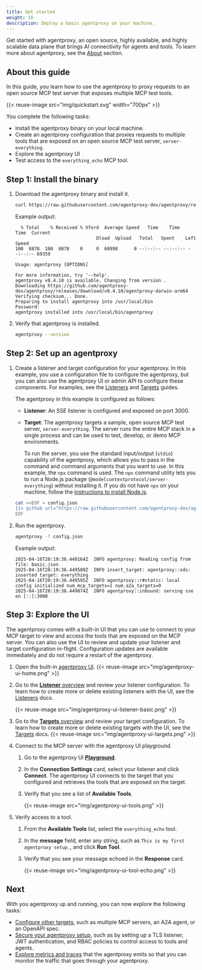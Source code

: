 ```yaml
---
title: Get started
weight: 10
description: Deploy a basic agentproxy on your machine. 
---
```


Get started with agentproxy, an open source, highly available, and highly scalable data plane that brings AI connectivity for agents and tools. To learn more about agentproxy, see the [About](/docs/about) section. 

## About this guide

In this guide, you learn how to use the agentproxy to proxy requests to an open source MCP test server that exposes multiple MCP test tools. 

{{< reuse-image src="img/quickstart.svg" width="700px" >}}

You complete the following tasks: 
* Install the agentproxy binary on your local machine. 
* Create an agentproxy configuration that proxies requests to multiple tools that are exposed on an open source MCP test server, `server-everything`. 
* Explore the agentproxy UI
* Test access to the `everything_echo` MCP tool. 


## Step 1: Install the binary


1. Download the agentproxy binary and install it. 
   ```sh
   curl https://raw.githubusercontent.com/agentproxy-dev/agentproxy/refs/heads/main/common/scripts/get-agentproxy | bash
   ```
   
   Example output: 
   ```
     % Total    % Received % Xferd  Average Speed   Time    Time     Time  Current
                                 Dload  Upload   Total   Spent    Left  Speed
   100  8878  100  8878    0     0  68998      0 --:--:-- --:--:-- --:--:-- 69359

   Usage: agentproxy [OPTIONS]

   For more information, try '--help'.
   agentproxy v0.4.10 is available. Changing from version .
   Downloading https://github.com/agentproxy-dev/agentproxy/releases/download/v0.4.10/agentproxy-darwin-arm64
   Verifying checksum... Done.
   Preparing to install agentproxy into /usr/local/bin
   Password:
   agentproxy installed into /usr/local/bin/agentproxy
   ```

2. Verify that agentproxy is installed. 
   ```sh
   agentproxy --version
   ```
   
## Step 2: Set up an agentproxy

1. Create a listener and target configuration for your agentproxy. In this example, you use a configuration file to configure the agentproxy, but you can also use the agentproxy UI or admin API to configure these components. For examples, see the [Listeners](/docs/listeners) and [Targets](/docs/targets) guides. 
   
   The agentproxy in this example is configured as follows: 
   * **Listener**: An SSE listener is configured and exposed on port 3000. 
   * **Target**: The agentproxy targets a sample, open source MCP test server, `server-everything`. The server runs the entire MCP stack in a single process and can be used to test, develop, or demo MCP environments. 
   
     To run the server, you use the standard input/output (`stdio`) capability of the agentproxy, which allows you to pass in the command and command arguments that you want to use. In this example, the `npx` command is used. The `npx` command utility lets you to run a Node.js package (`@modelcontextprotocol/server-everything`) without installing it. If you do not have `npx` on your machine, follow the [instructions to install Node.js](https://nodejs.org/en/download).
   ```sh
   cat <<EOF > config.json
   {{< github url="https://raw.githubusercontent.com/agentproxy-dev/agentproxy/refs/heads/main/examples/basic/config.json" >}}
   EOF
   ```

2. Run the agentproxy. 
   ```sh
   agentproxy -f config.json
   ```
   
   Example output: 
   ```
   2025-04-16T20:19:36.449164Z  INFO agentproxy: Reading config from file: basic.json
   2025-04-16T20:19:36.449580Z  INFO insert_target: agentproxy::xds: inserted target: everything
   2025-04-16T20:19:36.449595Z  INFO agentproxy::r#static: local config initialized num_mcp_targets=1 num_a2a_targets=0
   2025-04-16T20:19:36.449874Z  INFO agentproxy::inbound: serving sse on [::]:3000
   ```

## Step 3: Explore the UI

The agentproxy comes with a built-in UI that you can use to connect to your MCP target to view and access the tools that are exposed on the MCP server. You can also use the UI to review and update your listener and target configuration in-flight. Configuration updates are available immediately and do not require a restart of the agentproxy.  

1. Open the built-in [agentproxy UI](http://localhost:19000).
   {{< reuse-image src="img/agentproxy-ui-home.png" >}}
   
2. Go to the [**Listener** overview](http://localhost:19000/ui/listeners/) and review your listener configuration. To learn how to create more or delete existing listeners with the UI, see the [Listeners](/docs/listeners) docs. 

   {{< reuse-image src="img/agentproxy-ui-listener-basic.png" >}}
   
3. Go to the [**Targets** overview](http://localhost:19000/ui/targets/) and review your target configuration. To learn how to create more or delete existing targets with the UI, see the [Targets](/docs/targetes) docs. 
   {{< reuse-image src="img/agentproxy-ui-targets.png" >}}
   
4. Connect to the MCP server with the agentproxy UI playground. 
   1. Go to the agentproxy UI [**Playground**](http://localhost:19000/ui/playground/).
   2. In the **Connection Settings** card, select your listener and click **Connect**. The agentproxy UI connects to the target that you configured and retrieves the tools that are exposed on the target. 
   3. Verify that you see a list of **Available Tools**. 
   
      {{< reuse-image src="img/agentproxy-ui-tools.png" >}}

6. Verify access to a tool. 
   1. From the **Available Tools** list, select the `everything_echo` tool. 
   2. In the **message** field, enter any string, such as `This is my first agentproxy setup.`, and click **Run Tool**. 
   3. Verify that you see your message echoed in the **Response** card. 
   
      {{< reuse-image src="img/agentproxy-ui-tool-echo.png" >}}


## Next

With you agentproxy up and running, you can now explore the following tasks: 

* [Configure other targets](/docs/targets), such as multiple MCP servers, an A2A agent, or an OpenAPI spec. 
* [Secure your agentproxy setup](/docs/security), such as by setting up a TLS listener, JWT authentication, and RBAC policies to control access to tools and agents. 
* [Explore metrics and traces](/docs/observability) that the agentproxy emits so that you can monitor the traffic that goes through your agentproxy. 

